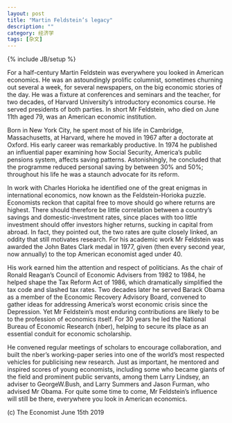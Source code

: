 ```yaml
---
layout: post
title: "Martin Feldstein’s legacy"
description: ""
category: 经济学
tags: [杂文]
---
```

{% include JB/setup %}



<p>For a half-century Martin Feldstein was everywhere you looked in American economics. He was an astoundingly prolific columnist, sometimes churning out several a week, for several newspapers, on the big economic stories of the day. He was a fixture at conferences and seminars and the teacher, for two decades, of Harvard University’s introductory economics course. He served presidents of both parties. In short Mr Feldstein, who died on June 11th aged 79, was an American economic institution.</p>

<p>Born in New York City, he spent most of his life in Cambridge, Massachusetts, at Harvard, where he moved in 1967 after a doctorate at Oxford. His early career was remarkably productive. In 1974 he published an influential paper examining how Social Security, America’s public pensions system, affects saving patterns. Astonishingly, he concluded that the programme reduced personal saving by between 30% and 50%; throughout his life he was a staunch advocate for its reform. </p>

<p>In work with Charles Horioka he identified one of the great enigmas in international economics, now known as the Feldstein-Horioka puzzle. Economists reckon that capital free to move should go where returns are highest. There should therefore be little correlation between a country’s savings and domestic-investment rates, since places with too little investment should offer investors higher returns, sucking in capital from abroad. In fact, they pointed out, the two rates are quite closely linked, an oddity that still motivates research. For his academic work Mr Feldstein was awarded the John Bates Clark medal in 1977, given (then every second year, now annually) to the top American economist aged under 40. </p>

<p>His work earned him the attention and respect of politicians. As the chair of Ronald Reagan’s Council of Economic Advisers from 1982 to 1984, he helped shape the Tax Reform Act of 1986, which dramatically simplified the tax code and slashed tax rates. Two decades later he served Barack Obama as a member of the Economic Recovery Advisory Board, convened to gather ideas for addressing America’s worst economic crisis since the Depression.
Yet Mr Feldstein’s most enduring contributions are likely to be to the profession of economics itself. For 30 years he led the National Bureau of Economic Research (nber), helping to secure its place as an essential conduit for economic scholarship. </p>

<p>He convened regular meetings of scholars to encourage collaboration, and built the nber’s working-paper series into one of the world’s most respected vehicles for publicising new research.
Just as important, he mentored and inspired scores of young economists, including some who became giants of the field and prominent public servants, among them Larry Lindsey, an adviser to GeorgeW.Bush, and Larry Summers and Jason Furman, who advised Mr Obama. For quite some time to come, Mr Feldstein’s influence will still be there, everywhere you look in American economics.</p>

<p> </p>


<p> </p>
<p>(c) The Economist June 15th 2019 </p>




